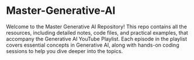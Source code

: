# Master-Generative-AI
Welcome to the Master Generative AI Repository! This repo contains all the resources, including detailed notes, code files, and practical examples, that accompany the Generative AI YouTube Playlist. Each episode in the playlist covers essential concepts in Generative AI, along with hands-on coding sessions to help you dive deeper into the topics.
